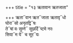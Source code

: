 +++
title = "१३ ऋतावान ऋतजाता"

+++
ऋता᳓वान ऋत᳓जाता ऋतावृ᳓धो  
घोरा᳓सो अनृतद्वि᳓षः  
ते᳓षां वः सुम्ने᳓ सुछर्दि᳓ष्टमे नरः  
सिया᳓म ये᳓ च सूर᳓यः
